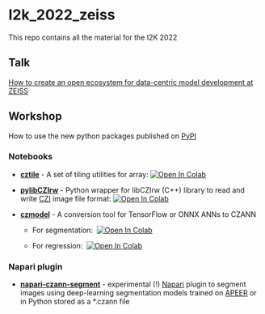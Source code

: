 # I2k_2022_zeiss



This repo contains all the material for the I2K 2022

## Talk

[How to create an open ecosystem for data-centric model development at ZEISS](talk/I2K_ZEISS_Open_ML_Ecosystem.pdf)

## Workshop

How to use the new python packages published on [PyPI]

### Notebooks

* **[cztile]** - A set of tiling utilities for array: [![Open In Colab](https://colab.research.google.com/assets/colab-badge.svg)](https://colab.research.google.com/github/zeiss-microscopy/OAD/blob/master/jupyter_notebooks/cztile/cztile_0_0_2.ipynb)

* **[pylibCZIrw]** - Python wrapper for libCZIrw (C++) library to read and write [CZI] image file format: [![Open In Colab](https://colab.research.google.com/assets/colab-badge.svg)](https://colab.research.google.com/github/zeiss-microscopy/OAD/blob/master/jupyter_notebooks/pylibCZIrw/pylibCZIrw_3_0_0.ipynb)

* **[czmodel]** - A conversion tool for TensorFlow or ONNX ANNs to CZANN

  * For segmentation:&nbsp;
[![Open In Colab](https://colab.research.google.com/assets/colab-badge.svg)](https://colab.research.google.com/github/sebi06/i2k_2022_zeiss/blob/master/workshop/colab_notebooks/SingleClassSemanticSegmentation_3_0_0.ipynb)

  * For regression:&nbsp;
[![Open In Colab](https://colab.research.google.com/assets/colab-badge.svg)](https://colab.research.google.com/github/zeiss-microscopy/OAD/blob/master/Machine_Learning/notebooks/czmodel/Regresssion_3_0_0.ipynb)

### Napari plugin

* **[napari-czann-segment]** - experimental (!) [Napari] plugin to segment images using deep-learning segmentation models trained on [APEER] or in Python stored as a *.czann file 


[Napari]: https://github.com/napari/napari
[PyPI]: https://pypi.org/
[pylibCZIrw]: https://pypi.org/project/pylibCZIrw/
[czmodel]: https://pypi.org/project/czmodel/
[cztile]: https://pypi.org/project/cztile/
[APEER]: https://www.apeer.com
[napari-czann-segment]: https://github.com/sebi06/napari_czann_segment
[CZI]: https://www.zeiss.com/microscopy/int/products/microscope-software/zen/czi.html]

